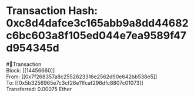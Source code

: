 
Transaction Hash: 0xc8d4dafce3c165abb9a8dd44682c6bc603a8f105ed044e7ea9589f47d954345d
====================================================================================
  
#💸Transaction  
Block: [[14456660]]  
From: [[0x7f268357a8c2552623316e2562d90e642bb538e5]]  
To: [[0x5b3256965e7c3cf26e11fcaf296dfc8807c01073]]  
Transferred: 0.00075 Ether